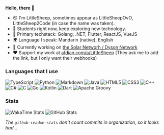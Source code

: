 **Hello, there 👋**

- 😯 I'm LittleSheep, sometimes appear as LittleSheepOvO, LittleSheep2Code (in case the name was taken).
- 🔭 Students right now, keep exploring new technology.
- 🔧 Primary techstack: Golang, .NET, Flutter, ReactJS, VueJS
- 🌍 Language I speak: Mandarin (native), English
- 💼 Currently working on [the Solar Networh / Dyson Network](https://github.com/Solsynth/HyperNet.Surface)
- ❤️ Support my work at [afdian.com/a/LittleSheep](https://afdian.com/a/LittleSheep) (They ask me to add the link, but I only want their webhooks)

### Languages that I use

![TypeScript](https://img.shields.io/badge/typescript-%23007ACC.svg?style=for-the-badge&logo=typescript&logoColor=white)
![Python](https://img.shields.io/badge/python-3670A0?style=for-the-badge&logo=python&logoColor=ffdd54)
![Markdown](https://img.shields.io/badge/markdown-%23000000.svg?style=for-the-badge&logo=markdown&logoColor=white)
![Java](https://img.shields.io/badge/java-%23ED8B00.svg?style=for-the-badge&logo=openjdk&logoColor=white)
![HTML5](https://img.shields.io/badge/html5-%23E34F26.svg?style=for-the-badge&logo=html5&logoColor=white)
![CSS3](https://img.shields.io/badge/css3-%231572B6.svg?style=for-the-badge&logo=css3&logoColor=white)
![C++](https://img.shields.io/badge/c++-%2300599C.svg?style=for-the-badge&logo=c%2B%2B&logoColor=white)
![C#](https://img.shields.io/badge/c%23-%23239120.svg?style=for-the-badge&logo=csharp&logoColor=white)
![C](https://img.shields.io/badge/c-%2300599C.svg?style=for-the-badge&logo=c&logoColor=white)
![Go](https://img.shields.io/badge/go-%2300ADD8.svg?style=for-the-badge&logo=go&logoColor=white)
![Kotlin](https://img.shields.io/badge/kotlin-%237F52FF.svg?style=for-the-badge&logo=kotlin&logoColor=white)
![Dart](https://img.shields.io/badge/dart-%230175C2.svg?style=for-the-badge&logo=dart&logoColor=white)
![Apache Groovy](https://img.shields.io/badge/Apache%20Groovy-4298B8.svg?style=for-the-badge&logo=Apache+Groovy&logoColor=white)

### Stats

![WakaTime Stats](https://github-readme-stats.vercel.app/api/wakatime?username=LittleSheep&show_icons=true)
![GitHub Stats](https://github-readme-stats.vercel.app/api?username=littlesheep2code&show_icons=true)

*The `github-readme-stats` don't count commits in organization, so it looks bad...*

